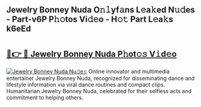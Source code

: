 ## Jewelry Bonney Nuda O𝚗𝚕yf𝚊ns L𝚎a𝚔ed N𝚞𝚍es - Part-v6P P𝚑𝚘tos Vi𝚍𝚎o - H𝚘𝚝 Part L𝚎a𝚔s k6eEd

# <h2><a href="http://kf0obg.oniu.top/?m=Jewelry+Bonney+Nuda">🔗👉 🔴 Jewelry Bonney Nuda P𝚑ot𝚘𝚜 V𝚒d𝚎o</a></h2>

[![Jewelry Bonney Nuda Nu𝚍e𝚜](https://i.imgur.com/0qMVB7G.gif)](http://kf0obg.oniu.top/?m=Jewelry+Bonney+Nuda)
Online innovator and multimedia entertainer Jewelry Bonney Nuda, recognized for disseminating dance and lifestyle information via viral dance routines and compact clips. Humanitarian Jewelry Bonney Nuda, celebrated for their selfless acts and commitment to helping others.  

